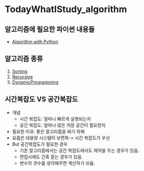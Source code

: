 # TodayWhatIStudy_algorithm

## 알고리즘에 필요한 파이썬 내용들
- [Algorithm with Python](Python)
## 알고리즘 종류
1. [Sorting](sorting)
2. [Recursive](Recursive)
3. [DynamicProgramming](DynamicProgramming)




## 시간복잡도 VS 공간복잡도
- 개념
    - 시간 복잡도: 얼마나 빠르게 실행되는지
    - 공간 복잡도: 얼마나 많은 저장 공간이 필요한지
- 필요한 이유: 좋은 알고리즘을 짜기 위해
- 요즘은 대용량 시스템이 보편화-> 시간 복잡도가 우선
- But 공간복잡도가 필요한 경우
    - 기존 알고리즘에서는 공간 복잡도에서도 제약을 두는 경우가 있음.
    - 면접시에도 간혹 묻는 경우가 있음.
    - 변수의 갯수를 생각해주면 계산하기 쉬움.

